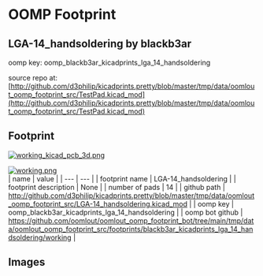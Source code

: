 # OOMP Footprint  
## LGA-14_handsoldering  by blackb3ar  
  
oomp key: oomp_blackb3ar_kicadprints_lga_14_handsoldering  
  
source repo at: [http://github.com/d3philip/kicadprints.pretty/blob/master/tmp/data/oomlout_oomp_footprint_src/TestPad.kicad_mod](http://github.com/d3philip/kicadprints.pretty/blob/master/tmp/data/oomlout_oomp_footprint_src/TestPad.kicad_mod)  
## Footprint  
  
[![working_kicad_pcb_3d.png](working_kicad_pcb_3d_600.png)](working_kicad_pcb_3d.png)  
  
[![working.png](working_600.png)](working.png)  
| name | value | 
| --- | --- | 
| footprint name | LGA-14_handsoldering | 
| footprint description | None | 
| number of pads | 14 | 
| github path | http://github.com/d3philip/kicadprints.pretty/blob/master/tmp/data/oomlout_oomp_footprint_src/LGA-14_handsoldering.kicad_mod | 
| oomp key | oomp_blackb3ar_kicadprints_lga_14_handsoldering | 
| oomp bot github | https://github.com/oomlout/oomlout_oomp_footprint_bot/tree/main/tmp/data/oomlout_oomp_footprint_src/footprints/blackb3ar_kicadprints_lga_14_handsoldering/working | 
## Images  
